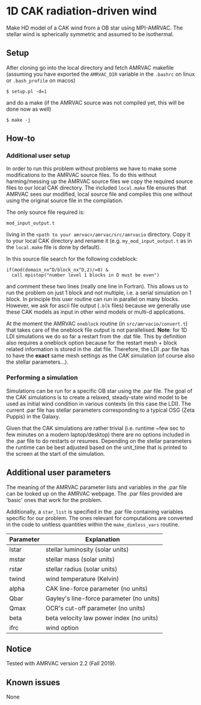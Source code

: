 

# 1D CAK radiation-driven wind

Make HD model of a CAK wind from a OB star using MPI-AMRVAC. The stellar wind is spherically symmetric and assumed to be isothermal. 

## Setup

After cloning go into the local directory and fetch AMRVAC makefile (assuming you have exported the `AMRVAC_DIR` variable in the `.bashrc` on linux or `.bash_profile` on macos)
```
$ setup.pl -d=1
```
and do a make (if the AMRVAC source was not compiled yet, this will be done now as well)
```
$ make -j
```

## How-to

### Additional user setup

In order to run this problem without problems we have to make some modifications to the AMRVAC source files. To do this without harming/messing up the AMRVAC source files we copy the required source files to our local CAK directory. The included `local.make` file ensures that AMRVAC sees our modified, local source file and compiles this one without using the original source file in the compilation.

The only source file required is:
```
mod_input_output.t
```
living in the `<path to your amrvac>/amrvac/src/amrvacio` directory. Copy it to your local CAK directory and rename it (e.g. `my_mod_input_output.t` as in the `local.make` file is done by default).

In this source file search for the following codeblock:
```
if(mod(domain_nx^D/block_nx^D,2)/=0) &
  call mpistop("number level 1 blocks in D must be even")
```
and comment these two lines (really one line in Fortran). This allows us to run the problem on just 1 block and not multiple, i.e. a serial simulation on 1 block. In principle this user routine can run in parallel on many blocks. However, we ask for ascii file output (`.blk` files) because we generally use these CAK models as input in other wind models or multi-d applications. 

At the moment the AMRVAC `oneblock` routine (in `src/amrvacio/convert.t`) that takes care of the oneblock file output is not parallelised. **Note**: for 1D LDI simulations we do so far a restart from the .dat file. This by definition also requires a oneblock option because for the restart mesh + block related information is stored in the .dat file. Therefore, the LDI .par file has to have the **exact** same mesh settings as the CAK simulation (of course also the stellar parameters...).

### Performing a simulation

Simulations can be run for a specific OB star using the .par file. The goal of the CAK simulations is to create a relaxed, steady-state wind model to be used as initial wind condition in various contexts (in this case the LDI). The current .par file has stellar parameters corresponding to a typical OSG (Zeta Puppis) in the Galaxy.

Given that the CAK simulations are rather trivial (i.e. runtime ~few sec to few minutes on a modern laptop/desktop) there are no options included in the .par file to do restarts or resumes. Depending on the stellar parameters the runtime can be best adjusted based on the unit_time that is printed to the screen at the start of the simulation.

## Additional user parameters

The meaning of the AMRVAC parameter lists and variables in the .par file can be looked up on the AMRVAC webpage. The .par files provided are 'basic' ones that work for the problem.

Additionally, a `star_list` is specified in the .par file containing variables specific for our problem. The ones relevant for computations are converted in the code to unitless quantities within the `make_dimless_vars` routine.

| Parameter| Explanation                                                       |
|----------|-------------------------------------------------------------------|
| lstar    | stellar luminosity (solar units)                                  |
| mstar    | stellar mass (solar units)                                        |
| rstar    | stellar radius (solar units)                                      |
| twind    | wind temperature (Kelvin)                                         |                                                      | rhobound | boundary density (g/cm^3)                                         |
| alpha    | CAK line-force parameter (no units)                               |
| Qbar     | Gayley's line-force parameter (no units)                          |
| Qmax     | OCR's cut-off parameter (no units)                                |
| beta     | beta velocity law power index (no units)                          |
| ifrc     | wind option                                                       |

## Notice

Tested with AMRVAC version 2.2 (Fall 2019).

## Known issues

None
